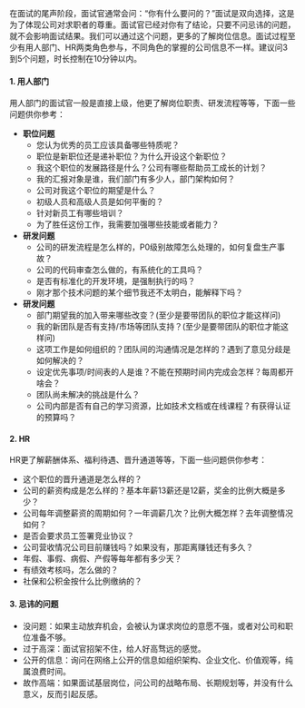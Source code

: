 在面试的尾声阶段，面试官通常会问：“你有什么要问的？”面试是双向选择，这是为了体现公司对求职者的尊重。面试官已经对你有了结论，只要不问忌讳的问题，就不会影响面试结果。我们可以通过这个问题，更多的了解岗位信息。面试过程至少有用人部门、HR两类角色参与，不同角色的掌握的公司信息不一样。建议问3到5个问题，时长控制在10分钟以内。

#### **1. 用人部门**
用人部门的面试官一般是直接上级，他更了解岗位职责、研发流程等等，下面一些问题供你参考：
* **职位问题**
    * 您认为优秀的员工应该具备哪些特质呢？
    * 职位是新职位还是递补职位？为什么开设这个新职位？
    * 我这个职位的发展路径是什么？公司有哪些帮助员工成长的计划？
    * 我的汇报对象是谁，我们部门有多少人，部门架构如何？
    * 公司对我这个职位的期望是什么？
    * 初级人员和高级人员是如何平衡的？
    * 针对新员工有哪些培训？
    * 为了胜任这份工作，我需要加强哪些技能或者能力？
* **研发问题**
    * 公司的研发流程是怎么样的，P0级别故障怎么处理的，如何复盘生产事故？
    * 公司的代码审查怎么做的，有系统化的工具吗？
    * 是否有标准化的开发环境，是强制执行的吗？
    * 刚才那个技术问题的某个细节我还不太明白，能解释下吗？
* **研发问题**
    * 部门期望我的加入带来哪些改变？(至少是要带团队的职位才能这样问)
    * 我的新团队是否有支持/市场等团队支持？(至少是要带团队的职位才能这样问)
    * 这项工作是如何组织的？团队间的沟通情况是怎样的？遇到了意见分歧是如何解决的？
    * 设定优先事项/时间表的人是谁？不能在预期时间内完成会怎样？每周都开啥会？
    * 团队尚未解决的挑战是什么？
    * 公司内部是否有自己的学习资源，比如技术文档或在线课程？有获得认证的预算吗？

#### **2. HR**
HR更了解薪酬体系、福利待遇、晋升通道等等，下面一些问题供你参考：
* 这个职位的晋升通道是怎么样的？
* 公司的薪资构成是怎么样的？基本年薪13薪还是12薪，奖金的比例大概是多少？
* 公司每年调整薪资的周期如何？一年调薪几次？比例大概怎样？去年调整情况如何？
* 是否会要求员工签署竞业协议？
* 公司营收情况公司目前赚钱吗？如果没有，那距离赚钱还有多久？
* 年假、事假、病假、产假等每年都有多少天？
* 有绩效考核吗，怎么做的？
* 社保和公积金按什么比例缴纳的？

#### **3. 忌讳的问题**
* 没问题：如果主动放弃机会，会被认为谋求岗位的意愿不强，或者对公司和职位准备不够。
* 过于高深：面试官招架不住，给人好高骛远的感觉。
* 公开的信息：询问在网络上公开的信息如组织架构、企业文化、价值观等，纯属浪费时间。
* 故作高端：如果面试基层岗位，问公司的战略布局、长期规划等，并没有什么意义，反而引起反感。